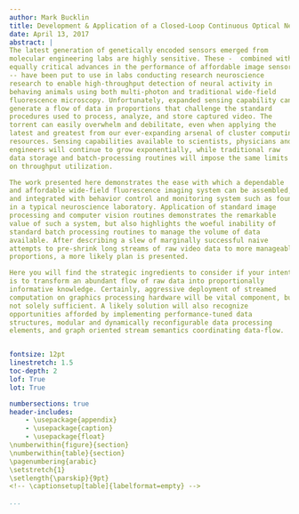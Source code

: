 ```yaml
---
author: Mark Bucklin
title: Development & Application of a Closed-Loop Continuous Optical Neural Interface
date: April 13, 2017
abstract: |
The latest generation of genetically encoded sensors emerged from
molecular engineering labs are highly sensitive. These -  combined with
equally critical advances in the performance of affordable image sensor
-- have been put to use in labs conducting research neuroscience
research to enable high-throughput detection of neural activity in
behaving animals using both multi-photon and traditional wide-field
fluorescence microscopy. Unfortunately, expanded sensing capability can
generate a flow of data in proportions that challenge the standard
procedures used to process, analyze, and store captured video. The
torrent can easily overwhelm and debilitate, even when applying the
latest and greatest from our ever-expanding arsenal of cluster computing
resources. Sensing capabilities available to scientists, physicians and
engineers will continue to grow exponentially, while traditional raw
data storage and batch-processing routines will impose the same limits
on throughput utilization.

The work presented here demonstrates the ease with which a dependable
and affordable wide-field fluorescence imaging system can be assembled,
and integrated with behavior control and monitoring system such as found
in a typical neuroscience laboratory. Application of standard image
processing and computer vision routines demonstrates the remarkable
value of such a system, but also highlights the woeful inability of
standard batch processing routines to manage the volume of data
available. After describing a slew of marginally successful naive
attempts to pre-shrink long streams of raw video data to more manageable
proportions, a more likely plan is presented.

Here you will find the strategic ingredients to consider if your intent
is to transform an abundant flow of raw data into proportionally
informative knowledge. Certainly, aggressive deployment of streamed
computation on graphics processing hardware will be vital component, but
not solely sufficient. A likely solution will also recognize
opportunities afforded by implementing performance-tuned data
structures, modular and dynamically reconfigurable data processing
elements, and graph oriented stream semantics coordinating data-flow.


fontsize: 12pt
linestretch: 1.5
toc-depth: 2
lof: True
lot: True

numbersections: true
header-includes:
    - \usepackage{appendix}
    - \usepackage{caption}
	- \usepackage{float}
\numberwithin{figure}{section}
\numberwithin{table}{section}
\pagenumbering{arabic}
\setstretch{1}
\setlength{\parskip}{9pt}
<!-- \captionsetup[table]{labelformat=empty} -->

...
```






